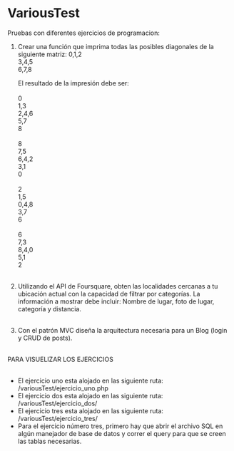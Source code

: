 # VariousTest
Pruebas con diferentes ejercicios de programacion:

1. Crear una función que imprima todas las posibles diagonales de la siguiente matriz:
    0,1,2<br />
    3,4,5<br />
    6,7,8<br />
    
    El resultado de la impresión debe ser:<br><br>
    0<br />
    1,3<br>
    2,4,6<br>
    5,7<br>
    8<br><br>
    8<br>
    7,5<br>
    6,4,2<br>
    3,1<br>
    0<br><br>
    2<br>
    1,5<br>
    0,4,8<br>
    3,7<br>
    6<br><br>
    6<br>
    7,3<br>
    8,4,0<br>
    5,1<br>
    2<br><br>

2. Utilizando el API de Foursquare, obten las localidades cercanas a tu ubicación actual con la capacidad de filtrar por categorías. La información a mostrar debe incluir: Nombre de lugar, foto de lugar, categoría y distancia.<br><br>

3. Con el patrón MVC diseña la arquitectura necesaria para un Blog (login y CRUD de posts).<br><br>


PARA VISUELIZAR LOS EJERCICIOS<br><br>

- El ejercicio uno esta alojado en las siguiente ruta: /variousTest/ejercicio_uno.php<br>
- El ejercicio dos esta alojado en las siguiente ruta: /variousTest/ejercicio_dos/<br>
- El ejercicio tres esta alojado en las siguiente ruta: /variousTest/ejercicio_tres/ <br>
- Para el ejercicio número tres, primero hay que abrir el archivo SQL en algún manejador de base de datos y correr el query para que se creen las tablas necesarias.
